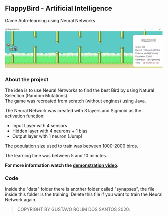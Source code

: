 ## FlappyBird - Artificial Intelligence

Game Auto-learning using Neural Networks

[![FlappyBirdAI](https://github.com/GustavoRolimSantos/Java/blob/master/FlappyBirdAI/data/FlappyBird-demo.gif)](https://www.youtube.com/watch?v=eHvFdgZAawI)

### About the project
The idea is to use Neural Networks to find the best Bird by using Natural Selection (Random Mutations).<br>
The game was recreated from scratch (without engines) using Java.

The Neural Network was created with 3 layers and Sigmoid as the activation function:
- Input Layer with 4 sensors
- Hidden layer with 4 neurons + 1 bias
- Output layer with 1 neuron (Jump)

The population size used to train was between 1000-2000 birds.

The learning time was between 5 and 10 minutes.

**For more information watch the [demonstration video](https://www.youtube.com/watch?v=eHvFdgZAawI).** 

### Code
Inside the "data" folder there is another folder called "synapses", the file inside this folder is the training.
Delete this file if you want to train the Neural Network again.

> COPYRIGHT BY GUSTAVO ROLIM DOS SANTOS 2020.